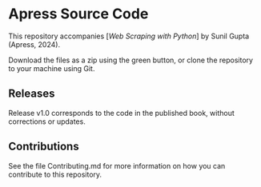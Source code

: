# Apress Source Code

This repository accompanies [*Web Scraping with Python*] by Sunil Gupta (Apress, 2024).


Download the files as a zip using the green button, or clone the repository to your machine using Git.

## Releases

Release v1.0 corresponds to the code in the published book, without corrections or updates.

## Contributions

See the file Contributing.md for more information on how you can contribute to this repository.